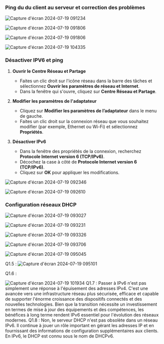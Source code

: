 ### Ping du du client au serveur et correction des problèmes

![Capture d'écran 2024-07-19 091234](https://github.com/user-attachments/assets/217d3577-c9b6-49eb-86e7-51ca616c16c6)

![Capture d'écran 2024-07-19 091806](https://github.com/user-attachments/assets/bd51bcc6-82bf-4e2e-992f-87d4df07a359)

![Capture d'écran 2024-07-19 091806](https://github.com/user-attachments/assets/5a1f35c9-b109-482b-a890-307fb9da1f59)

![Capture d'écran 2024-07-19 104335](https://github.com/user-attachments/assets/93ad3edd-3fb3-4997-885d-d38af5c4562e)


### Désactiver IPV6 et ping 

1. **Ouvrir le Centre Réseau et Partage**
   - Faites un clic droit sur l'icône réseau dans la barre des tâches et sélectionnez **Ouvrir les paramètres de réseau et Internet**.
   - Dans la fenêtre qui s'ouvre, cliquez sur **Centre Réseau et Partage**.

2. **Modifier les paramètres de l'adaptateur**
   - Cliquez sur **Modifier les paramètres de l’adaptateur** dans le menu de gauche.
   - Faites un clic droit sur la connexion réseau que vous souhaitez modifier (par exemple, Ethernet ou Wi-Fi) et sélectionnez **Propriétés**.

3. **Désactiver IPv6**
   - Dans la fenêtre des propriétés de la connexion, recherchez **Protocole Internet version 6 (TCP/IPv6)**.
   - Décochez la case à côté de **Protocole Internet version 6 (TCP/IPv6)**.
   - Cliquez sur **OK** pour appliquer les modifications.

![Capture d'écran 2024-07-19 092346](https://github.com/user-attachments/assets/30ae57c9-c3bd-43ef-b9c2-43e9641e9822)

![Capture d'écran 2024-07-19 092610](https://github.com/user-attachments/assets/020b0e21-c8e3-4df4-a794-80d241a1fd51)

### Configuration réseaux DHCP  

![Capture d'écran 2024-07-19 093027](https://github.com/user-attachments/assets/358c4c44-8b1b-400e-9f04-1871780bde19)

![Capture d'écran 2024-07-19 093231](https://github.com/user-attachments/assets/e33ee5fd-c0a9-485b-9d4a-15b14d1e5c2f)

![Capture d'écran 2024-07-19 093326](https://github.com/user-attachments/assets/b88583ce-66e4-4145-8179-362bfc6f9d8f)

![Capture d'écran 2024-07-19 093706](https://github.com/user-attachments/assets/c0dfd53f-7735-47be-aef9-a7ea52ac845d)

![Capture d'écran 2024-07-19 095045](https://github.com/user-attachments/assets/5606d196-1598-401d-afc8-38e396802082)

Q1.5 : 
![Capture d'écran 2024-07-19 095101](https://github.com/user-attachments/assets/a559a09a-fda6-470b-b0b3-65ab7a0bff75)

Q1.6 : 

![Capture d'écran 2024-07-19 101934](https://github.com/user-attachments/assets/c3b47b62-215a-4476-a783-08a0ddbfa658)
Q1.7 : 
Passer à IPv6 n'est pas simplement une réponse à l'épuisement des adresses IPv4. C'est une avancée vers une infrastructure réseau plus sécurisée, efficace et capable de supporter l'énorme croissance des dispositifs connectés et des nouvelles technologies. Bien que la transition nécessite un investissement en termes de mise à jour des équipements et des compétences, les bénéfices à long terme rendent IPv6 essentiel pour l'évolution des réseaux modernes.
Q1.8 : 
Non, le serveur DHCP n'est pas obsolète dans un réseau IPv6. Il continue à jouer un rôle important en gérant les adresses IP et en fournissant des informations de configuration supplémentaires aux clients. En IPv6, le DHCP est connu sous le nom de DHCPv6. 
